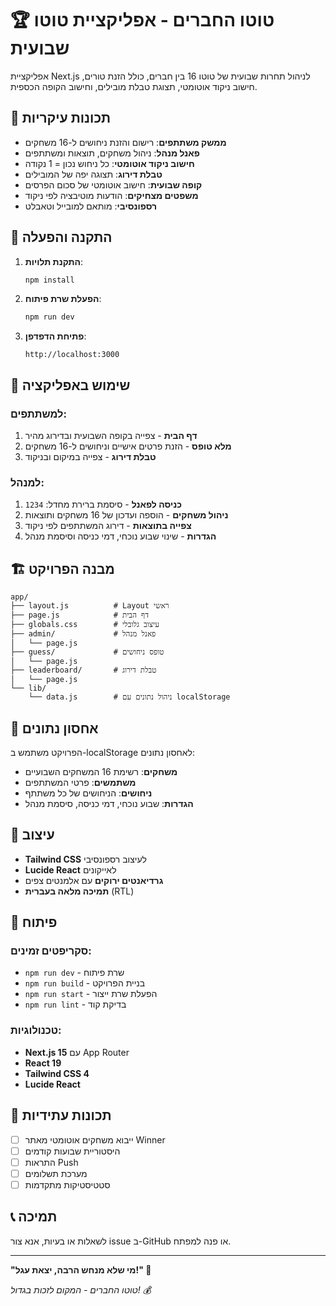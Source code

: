 # 🏆 טוטו החברים - אפליקציית טוטו שבועית

אפליקציית Next.js לניהול תחרות שבועית של טוטו 16 בין חברים, כולל הזנת טורים, חישוב ניקוד אוטומטי, תצוגת טבלת מובילים, וחישוב הקופה הכספית.

## 🎯 תכונות עיקריות

- **ממשק משתתפים**: רישום והזנת ניחושים ל-16 משחקים
- **פאנל מנהל**: ניהול משחקים, תוצאות ומשתתפים
- **חישוב ניקוד אוטומטי**: כל ניחוש נכון = 1 נקודה
- **טבלת דירוג**: תצוגה יפה של המובילים
- **קופה שבועית**: חישוב אוטומטי של סכום הפרסים
- **משפטים מצחיקים**: הודעות מוטיבציה לפי ניקוד
- **רספונסיבי**: מותאם למובייל וטאבלט

## 🚀 התקנה והפעלה

1. **התקנת תלויות**:
   ```bash
   npm install
   ```

2. **הפעלת שרת פיתוח**:
   ```bash
   npm run dev
   ```

3. **פתיחת הדפדפן**:
   ```
   http://localhost:3000
   ```

## 📱 שימוש באפליקציה

### למשתתפים:
1. **דף הבית** - צפייה בקופה השבועית ובדירוג מהיר
2. **מלא טופס** - הזנת פרטים אישיים וניחושים ל-16 משחקים
3. **טבלת דירוג** - צפייה במיקום ובניקוד

### למנהל:
1. **כניסה לפאנל** - סיסמת ברירת מחדל: `1234`
2. **ניהול משחקים** - הוספה ועדכון של 16 משחקים ותוצאות
3. **צפייה בתוצאות** - דירוג המשתתפים לפי ניקוד
4. **הגדרות** - שינוי שבוע נוכחי, דמי כניסה וסיסמת מנהל

## 🏗️ מבנה הפרויקט

```
app/
├── layout.js          # Layout ראשי
├── page.js            # דף הבית
├── globals.css        # עיצוב גלובלי
├── admin/             # פאנל מנהל
│   └── page.js
├── guess/             # טופס ניחושים
│   └── page.js
├── leaderboard/       # טבלת דירוג
│   └── page.js
└── lib/
    └── data.js        # ניהול נתונים עם localStorage
```

## 💾 אחסון נתונים

הפרויקט משתמש ב-localStorage לאחסון נתונים:
- **משחקים**: רשימת 16 המשחקים השבועיים
- **משתמשים**: פרטי המשתתפים
- **ניחושים**: הניחושים של כל משתתף
- **הגדרות**: שבוע נוכחי, דמי כניסה, סיסמת מנהל

## 🎨 עיצוב

- **Tailwind CSS** לעיצוב רספונסיבי
- **Lucide React** לאייקונים
- **גרדיאנטים ירוקים** עם אלמנטים צפים
- **תמיכה מלאה בעברית** (RTL)

## 🔧 פיתוח

### סקריפטים זמינים:
- `npm run dev` - שרת פיתוח
- `npm run build` - בניית הפרויקט
- `npm run start` - הפעלת שרת ייצור
- `npm run lint` - בדיקת קוד

### טכנולוגיות:
- **Next.js 15** עם App Router
- **React 19**
- **Tailwind CSS 4**
- **Lucide React**

## 🎯 תכונות עתידיות

- [ ] ייבוא משחקים אוטומטי מאתר Winner
- [ ] היסטוריית שבועות קודמים
- [ ] התראות Push
- [ ] מערכת תשלומים
- [ ] סטטיסטיקות מתקדמות

## 📞 תמיכה

לשאלות או בעיות, אנא צור issue ב-GitHub או פנה למפתח.

---

**"מי שלא מנחש הרבה, יצאת עגל!" 🐄**

*טוטו החברים - המקום לזכות בגדול! 💰*

